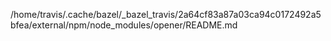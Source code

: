 /home/travis/.cache/bazel/_bazel_travis/2a64cf83a87a03ca94c0172492a5bfea/external/npm/node_modules/opener/README.md